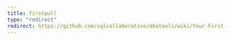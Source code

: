 ```yaml
---
title: firstpull
type: "redirect"
redirect: https://github.com/sqlcollaborative/dbatools/wiki/Your-First-Pull-Request
---
```

